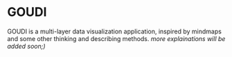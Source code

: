 # GOUDI
GOUDI is a multi-layer data visualization application, inspired by mindmaps and some other thinking and describing methods.
*more explainations will be added soon;)*
